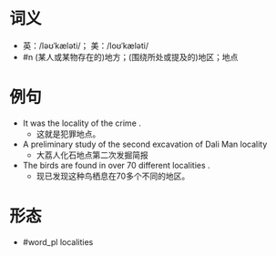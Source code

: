 # 词义
- 英：/ləʊˈkæləti/； 美：/loʊˈkæləti/
- #n (某人或某物存在的)地方；(围绕所处或提及的)地区；地点
# 例句
- It was the locality of the crime .
	- 这就是犯罪地点。
- A preliminary study of the second excavation of Dali Man locality
	- 大荔人化石地点第二次发掘简报
- The birds are found in over 70 different localities .
	- 现已发现这种鸟栖息在70多个不同的地区。
# 形态
- #word_pl localities
